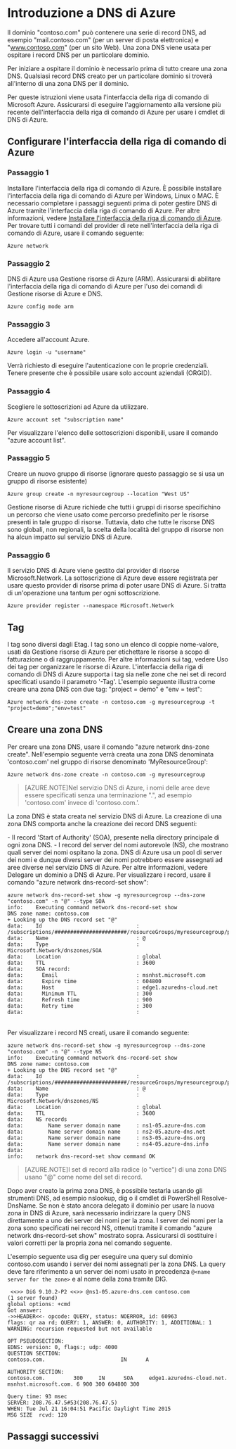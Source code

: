 <properties
   pageTitle="Introduzione a DNS di Azure | Microsoft Azure"
   description="Altre informazioni su come creare zone DNS per DNS di Azure. È una procedura dettagliata che consente di creare la prima zona DNS per iniziare a ospitare il proprio dominio DNS."
   services="dns"
   documentationCenter="na"
   authors="joaoma"
   manager="adinah"
   editor=""/>

<tags
   ms.service="dns"
   ms.devlang="na"
   ms.topic="hero-article"
   ms.tgt_pltfrm="na"
   ms.workload="infrastructure-services"
   ms.date="07/28/2015"
   ms.author="joaoma"/>

# Introduzione a DNS di Azure

Il dominio "contoso.com" può contenere una serie di record DNS, ad esempio "mail.contoso.com" (per un server di posta elettronica) e "www.contoso.com" (per un sito Web). Una zona DNS viene usata per ospitare i record DNS per un particolare dominio.

Per iniziare a ospitare il dominio è necessario prima di tutto creare una zona DNS. Qualsiasi record DNS creato per un particolare dominio si troverà all'interno di una zona DNS per il dominio.

Per queste istruzioni viene usata l'interfaccia della riga di comando di Microsoft Azure. Assicurarsi di eseguire l'aggiornamento alla versione più recente dell'interfaccia della riga di comando di Azure per usare i cmdlet di DNS di Azure.

## Configurare l'interfaccia della riga di comando di Azure

### Passaggio 1

Installare l'interfaccia della riga di comando di Azure. È possibile installare l'interfaccia della riga di comando di Azure per Windows, Linux o MAC. È necessario completare i passaggi seguenti prima di poter gestire DNS di Azure tramite l'interfaccia della riga di comando di Azure. Per altre informazioni, vedere [Installare l'interfaccia della riga di comando di Azure](xplat-cli-install.md). Per trovare tutti i comandi del provider di rete nell'interfaccia della riga di comando di Azure, usare il comando seguente:

	Azure network 

### Passaggio 2

DNS di Azure usa Gestione risorse di Azure (ARM). Assicurarsi di abilitare l'interfaccia della riga di comando di Azure per l'uso dei comandi di Gestione risorse di Azure e DNS.

	Azure config mode arm

### Passaggio 3

Accedere all'account Azure.

    Azure login -u "username"

Verrà richiesto di eseguire l'autenticazione con le proprie credenziali. Tenere presente che è possibile usare solo account aziendali (ORGID).

### Passaggio 4
Scegliere le sottoscrizioni ad Azure da utilizzare.

    Azure account set "subscription name"

Per visualizzare l'elenco delle sottoscrizioni disponibili, usare il comando "azure account list".

### Passaggio 5

Creare un nuovo gruppo di risorse (ignorare questo passaggio se si usa un gruppo di risorse esistente)

    Azure group create -n myresourcegroup --location "West US"

Gestione risorse di Azure richiede che tutti i gruppi di risorse specifichino un percorso che viene usato come percorso predefinito per le risorse presenti in tale gruppo di risorse. Tuttavia, dato che tutte le risorse DNS sono globali, non regionali, la scelta della località del gruppo di risorse non ha alcun impatto sul servizio DNS di Azure.

### Passaggio 6

Il servizio DNS di Azure viene gestito dal provider di risorse Microsoft.Network. La sottoscrizione di Azure deve essere registrata per usare questo provider di risorse prima di poter usare DNS di Azure. Si tratta di un'operazione una tantum per ogni sottoscrizione.

	Azure provider register --namespace Microsoft.Network

## Tag

I tag sono diversi dagli Etag. I tag sono un elenco di coppie nome-valore, usati da Gestione risorse di Azure per etichettare le risorse a scopo di fatturazione o di raggruppamento. Per altre informazioni sui tag, vedere Uso dei tag per organizzare le risorse di Azure. L'interfaccia della riga di comando di DNS di Azure supporta i tag sia nelle zone che nei set di record specificati usando il parametro '-Tag'. L'esempio seguente illustra come creare una zona DNS con due tag: "project = demo" e "env = test":

	Azure network dns-zone create -n contoso.com -g myresourcegroup -t "project=demo";"env=test"

## Creare una zona DNS

Per creare una zona DNS, usare il comando "azure network dns-zone create". Nell'esempio seguente verrà creata una zona DNS denominata 'contoso.com' nel gruppo di risorse denominato 'MyResourceGroup':

    Azure network dns-zone create -n contoso.com -g myresourcegroup


>[AZURE.NOTE]Nel servizio DNS di Azure, i nomi delle aree deve essere specificati senza una terminazione ".", ad esempio 'contoso.com' invece di 'contoso.com.'.


La zona DNS è stata creata nel servizio DNS di Azure. La creazione di una zona DNS comporta anche la creazione dei record DNS seguenti:

\- Il record 'Start of Authority' (SOA), presente nella directory principale di ogni zona DNS. - I record del server del nomi autorevole (NS), che mostrano quali server dei nomi ospitano la zona. DNS di Azure usa un pool di server dei nomi e dunque diversi server dei nomi potrebbero essere assegnati ad aree diverse nel servizio DNS di Azure. Per altre informazioni, vedere Delegare un dominio a DNS di Azure. Per visualizzare i record, usare il comando "azure network dns-record-set show":
   
	azure network dns-record-set show -g myresourcegroup --dns-zone "contoso.com" -n "@" --type SOA
	info:    Executing command network dns-record-set show
	DNS zone name: contoso.com
	+ Looking up the DNS record set "@"
	data:    Id                              : /subscriptions/#######################/resourceGroups/myresourcegroup/providers/Microsoft.Network/dnszones/contoso.com/SOA/@
	data:    Name                            : @
	data:    Type                            : Microsoft.Network/dnszones/SOA
	data:    Location                        : global
	data:    TTL                             : 3600
	data:    SOA record:
	data:      Email                         : msnhst.microsoft.com
	data:      Expire time                   : 604800
	data:      Host                          : edge1.azuredns-cloud.net
	data:      Minimum TTL                   : 300
	data:      Refresh time                  : 900
	data:      Retry time                    : 300
	data:                                    :
<BR> Per visualizzare i record NS creati, usare il comando seguente:

	azure network dns-record-set show -g myresourcegroup --dns-zone "contoso.com" -n "@" --type NS
	info:    Executing command network dns-record-set show
	DNS zone name: contoso.com
	+ Looking up the DNS record set "@"
	data:    Id                              : /subscriptions/#######################/resourceGroups/myresourcegroup/providers/Microsoft.Network/dnszones/contoso.com/NS/@
	data:    Name                            : @
	data:    Type                            : Microsoft.Network/dnszones/NS
	data:    Location                        : global
	data:    TTL                             : 3600
	data:    NS records
	data:        Name server domain name     : ns1-05.azure-dns.com
	data:        Name server domain name     : ns2-05.azure-dns.net
	data:        Name server domain name     : ns3-05.azure-dns.org
	data:        Name server domain name     : ns4-05.azure-dns.info
	data:
	info:    network dns-record-set show command OK

>[AZURE.NOTE]I set di record alla radice (o "vertice") di una zona DNS usano "@" come nome del set di record.

Dopo aver creato la prima zona DNS, è possibile testarla usando gli strumenti DNS, ad esempio nslookup, dig o il cmdlet di PowerShell Resolve-DnsName. Se non è stato ancora delegato il dominio per usare la nuova zona in DNS di Azure, sarà necessario indirizzare la query DNS direttamente a uno dei server dei nomi per la zona. I server dei nomi per la zona sono specificati nei record NS, ottenuti tramite il comando "azure network dns-record-set show" mostrato sopra. Assicurarsi di sostituire i valori corretti per la propria zona nel comando seguente.

L'esempio seguente usa dig per eseguire una query sul dominio contoso.com usando i server dei nomi assegnati per la zona DNS. La query deve fare riferimento a un server dei nomi usato in precedenza `@<name server for the zone>` e al nome della zona tramite DIG.

	 <<>> DiG 9.10.2-P2 <<>> @ns1-05.azure-dns.com contoso.com
	(1 server found)
	global options: +cmd
 	Got answer:
	->>HEADER<<- opcode: QUERY, status: NOERROR, id: 60963
 	flags: qr aa rd; QUERY: 1, ANSWER: 0, AUTHORITY: 1, ADDITIONAL: 1
 	WARNING: recursion requested but not available

 	OPT PSEUDOSECTION:
 	EDNS: version: 0, flags:; udp: 4000
  	QUESTION SECTION:
	contoso.com.                        IN      A

 	AUTHORITY SECTION:
	contoso.com.         300     IN      SOA     edge1.azuredns-cloud.net. 
	msnhst.microsoft.com. 6 900 300 604800 300

	Query time: 93 msec
	SERVER: 208.76.47.5#53(208.76.47.5)
	WHEN: Tue Jul 21 16:04:51 Pacific Daylight Time 2015
	MSG SIZE  rcvd: 120
	
## Passaggi successivi

<!---HONumber=July15_HO5-->